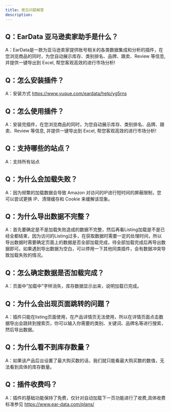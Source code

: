 ```yaml
---
title: 常见问题解答
description: 
---
```


## Q：EarData 亚马逊卖家助手是什么？
A：EarData是一款为亚马逊卖家提供账号相关的各类数据集成和分析的插件，在您浏览商品的同时，为您自动展示库存、类别排名、品牌、跟卖、Review 等信息, 并提供一键导出到 Excel, 帮您客观高效的进行市场分析!

## Q：怎么安装插件？
A：安装方式 https://www.yuque.com/eardata/help/yg5rns

## Q：怎么使用插件？
A：安装完插件，在您浏览商品的同时，为您自动展示库存、类别排名、品牌、跟卖、Review 等信息, 并提供一键导出到 Excel, 帮您客观高效的进行市场分析!

## Q：支持哪些的站点？
A：支持所有站点

## Q：为什么会加载失败？
A：因为频繁的加载数据会导致 Amazon 对访问的IP进行短时间的屏蔽限制，您可以尝试更换 IP、清理缓存和 Cookie 来缓解该现象。

## Q：为什么导出数据不完整？
A：首先要确定是不是加载失败造成的数据不完整，然后再看Listing加载是不是已经全都结束，因为访问的Listing过多，在获取数据时需要一定的处理时间，所以导出数据时需要确定页面上的数据是否全部加载完成，待全部加载完成后再导出数据即可。如果遇到导出数据为空白，可以停用一下其他同类插件，会有数据冲突导致加载失败的情况。

## Q：怎么确定数据是否加载完成？
A：页面中“加载中”字样消失，库存数据显示出来，说明加载已完成。

## Q：为什么会出现页面跳转的问题？
A：插件只能在listing页面使用，在产品详情页无法使用，所以在详情页面点击数据导出会跳转到搜索页，你可以输入你需要的类别、关键词、品牌名等进行搜索，然后导出数据。

## Q：为什么看不到库存数量？
A：如果该产品后台设置了最大购买数的话，我们就只能看最大购买数的数值，无法看到具体的库存数量。

## Q：插件收费吗？
A：插件的基础功能保持了免费，仅针对自动加载下一页功能进行了收费,具体收费标准参见 https://www.ear-data.com/plans/
